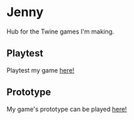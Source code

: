 # Jenny

Hub for the Twine games I'm making.

## Playtest
Playtest my game [here!](https://jenny-lim.github.io/IASC-1P04/playtest/playtest)

## Prototype
My game's prototype can be played [here!](https://jenny-lim.github.io/IASC-1P04/prototype/Nicos_Happy_Day.html)
